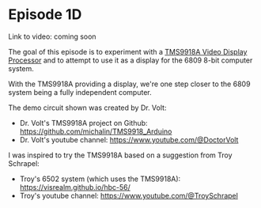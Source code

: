 # Episode 1D

Link to video: coming soon

The goal of this episode is to experiment with a
[TMS9918A Video Display Processor](https://en.wikipedia.org/wiki/TMS9918)
and to attempt to use it as a display for the 6809 8-bit computer system.

With the TMS9918A providing a display, we're one step closer to the
6809 system being a fully independent computer.

The demo circuit shown was created by Dr. Volt:

* Dr. Volt's TMS9918A project on Github: <https://github.com/michalin/TMS9918_Arduino>
* Dr. Volt's youtube channel: <https://www.youtube.com/@DoctorVolt>

I was inspired to try the TMS9918A based on a suggestion from
Troy Schrapel:

* Troy's 6502 system (which uses the TMS9918A): <https://visrealm.github.io/hbc-56/>
* Troy's youtube channel: <https://www.youtube.com/@TroySchrapel>

